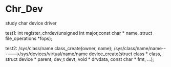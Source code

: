 # Chr_Dev
study char device driver

test1:
int register_chrdev(unsigned int major,const char * name,
struct file_operations *fops);

test2:
/sys/class/name
class_create(owner, name);
/sys/class/name/name------>/sys/devices/virtual/name/name
device_create(struct class * class, struct device * parent, dev_t devt, void * drvdata, const char * fmt, ...);

